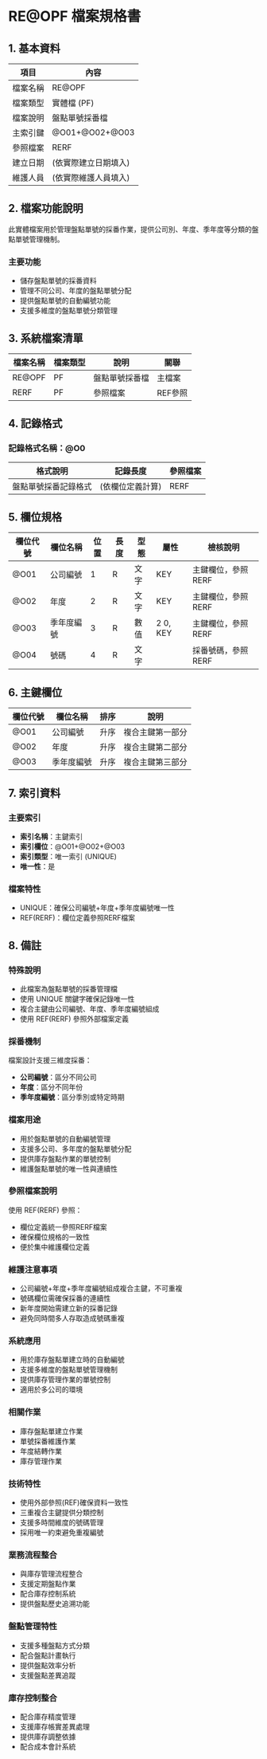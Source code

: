 # RE@OPF 檔案規格書

## 1. 基本資料

| 項目 | 內容 |
|------|------|
| 檔案名稱 | RE@OPF |
| 檔案類型 | 實體檔 (PF) |
| 檔案說明 | 盤點單號採番檔 |
| 主索引鍵 | @O01+@O02+@O03 |
| 參照檔案 | RERF |
| 建立日期 | (依實際建立日期填入) |
| 維護人員 | (依實際維護人員填入) |

## 2. 檔案功能說明

此實體檔案用於管理盤點單號的採番作業，提供公司別、年度、季年度等分類的盤點單號管理機制。

### 主要功能
- 儲存盤點單號的採番資料
- 管理不同公司、年度的盤點單號分配
- 提供盤點單號的自動編號功能
- 支援多維度的盤點單號分類管理

## 3. 系統檔案清單

| 檔案名稱 | 檔案類型 | 說明 | 關聯 |
|----------|----------|------|------|
| RE@OPF | PF | 盤點單號採番檔 | 主檔案 |
| RERF | PF | 參照檔案 | REF參照 |

## 4. 記錄格式

### 記錄格式名稱：@O0

| 格式說明 | 記錄長度 | 參照檔案 |
|----------|----------|----------|
| 盤點單號採番記錄格式 | (依欄位定義計算) | RERF |

## 5. 欄位規格

| 欄位代號 | 欄位名稱 | 位置 | 長度 | 型態 | 屬性 | 檢核說明 |
|----------|----------|------|------|------|------|----------|
| @O01 | 公司編號 | 1 | R | 文字 | KEY | 主鍵欄位，參照RERF |
| @O02 | 年度 | 2 | R | 文字 | KEY | 主鍵欄位，參照RERF |
| @O03 | 季年度編號 | 3 | R | 數值 | 2 0, KEY | 主鍵欄位，參照RERF |
| @O04 | 號碼 | 4 | R | 文字 | | 採番號碼，參照RERF |

## 6. 主鍵欄位

| 欄位代號 | 欄位名稱 | 排序 | 說明 |
|----------|----------|------|------|
| @O01 | 公司編號 | 升序 | 複合主鍵第一部分 |
| @O02 | 年度 | 升序 | 複合主鍵第二部分 |
| @O03 | 季年度編號 | 升序 | 複合主鍵第三部分 |

## 7. 索引資料

### 主要索引
- **索引名稱**：主鍵索引
- **索引欄位**：@O01+@O02+@O03
- **索引類型**：唯一索引 (UNIQUE)
- **唯一性**：是

### 檔案特性
- UNIQUE：確保公司編號+年度+季年度編號唯一性
- REF(RERF)：欄位定義參照RERF檔案

## 8. 備註

### 特殊說明
- 此檔案為盤點單號的採番管理檔
- 使用 UNIQUE 關鍵字確保記錄唯一性
- 複合主鍵由公司編號、年度、季年度編號組成
- 使用 REF(RERF) 參照外部檔案定義

### 採番機制
檔案設計支援三維度採番：
- **公司編號**：區分不同公司
- **年度**：區分不同年份
- **季年度編號**：區分季別或特定時期

### 檔案用途
- 用於盤點單號的自動編號管理
- 支援多公司、多年度的盤點單號分配
- 提供庫存盤點作業的單號控制
- 維護盤點單號的唯一性與連續性

### 參照檔案說明
使用 REF(RERF) 參照：
- 欄位定義統一參照RERF檔案
- 確保欄位規格的一致性
- 便於集中維護欄位定義

### 維護注意事項
- 公司編號+年度+季年度編號組成複合主鍵，不可重複
- 號碼欄位需確保採番的連續性
- 新年度開始需建立新的採番記錄
- 避免同時間多人存取造成號碼重複

### 系統應用
- 用於庫存盤點單建立時的自動編號
- 支援多維度的盤點單號管理機制
- 提供庫存管理作業的單號控制
- 適用於多公司的環境

### 相關作業
- 庫存盤點單建立作業
- 單號採番維護作業
- 年度結轉作業
- 庫存管理作業

### 技術特性
- 使用外部參照(REF)確保資料一致性
- 三重複合主鍵提供分類控制
- 支援多時間維度的號碼管理
- 採用唯一約束避免重複編號

### 業務流程整合
- 與庫存管理流程整合
- 支援定期盤點作業
- 配合庫存控制系統
- 提供盤點歷史追溯功能

### 盤點管理特性
- 支援多種盤點方式分類
- 配合盤點計畫執行
- 提供盤點效率分析
- 支援盤點差異追蹤

### 庫存控制整合
- 配合庫存精度管理
- 支援庫存帳實差異處理
- 提供庫存調整依據
- 配合成本會計系統 